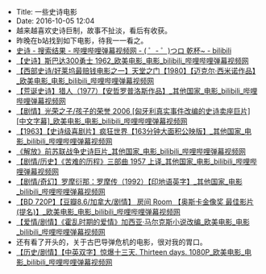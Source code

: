 - Title: 一些史诗电影
- Date: 2016-10-05 12:04
- 越来越喜欢史诗巨制，故事不扯淡，看后有收获。
- 昨晚在b站找到如下电影，待我一一看之。
- [史诗 - 搜索结果 - 哔哩哔哩弹幕视频网 - ( ゜- ゜)つロ 乾杯~ - bilibili](http://search.bilibili.com/all?keyword=%E5%8F%B2%E8%AF%97)
- [【史诗】斯巴达300勇士 1962_欧美电影_电影_bilibili_哔哩哔哩弹幕视频网](http://www.bilibili.com/video/av3252369/)
- [【西部史诗/好莱坞最赔钱电影之一】天堂之门【1980】【迈克尔·西米诺作品】_欧美电影_电影_bilibili_哔哩哔哩弹幕视频网](http://www.bilibili.com/video/av2866084/)
- [【荒诞史诗】猎人（1977）【安哲罗普洛斯作品】_其他国家_电影_bilibili_哔哩哔哩弹幕视频网](http://www.bilibili.com/video/av1755261/)
- [【剧情】光荣之子/孩子的荣誉 2006 [匈牙利真实事件改编的史诗卖座巨片][中文字幕]_欧美电影_电影_bilibili_哔哩哔哩弹幕视频网](http://www.bilibili.com/video/av3142786/)
- [【1963】【史诗级喜剧片】疯狂世界【163分钟大面积公映版】_其他国家_电影_bilibili_哔哩哔哩弹幕视频网](http://www.bilibili.com/video/av1255052/)
- [《解放》前苏联战争史诗巨片_其他国家_电影_bilibili_哔哩哔哩弹幕视频网](http://www.bilibili.com/video/av166700/)
- [【剧情/历史】《苦难的历程》三部曲 1957 上译_其他国家_电影_bilibili_哔哩哔哩弹幕视频网](http://www.bilibili.com/video/av3512887/)
- [【剧情/奇幻】罗摩衍那：罗摩传（1992）【印地语英字】_其他国家_电影_bilibili_哔哩哔哩弹幕视频网](http://www.bilibili.com/video/av2420621/)
- [【BD 720P】【豆瓣8.6/加拿大/剧情】 房间 Room 【奥斯卡金像奖 最佳影片(提名)】_欧美电影_电影_bilibili_哔哩哔哩弹幕视频网](http://www.bilibili.com/video/av3875608/)
- [【爱情/剧情】《霍乱时期的爱情》加西亚·马尔克斯小说改编_欧美电影_电影_bilibili_哔哩哔哩弹幕视频网](http://www.bilibili.com/video/av3005302/)
- 还有看了开头的，关于古巴导弹危机的电影，很对我的胃口。
- [【历史/剧情】【中英双字】惊爆十三天. Thirteen days. 1080P_欧美电影_电影_bilibili_哔哩哔哩弹幕视频网](http://www.bilibili.com/video/av5434701/)
